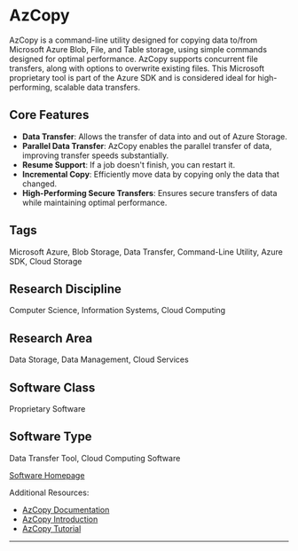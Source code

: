 # AzCopy

AzCopy is a command-line utility designed for copying data to/from Microsoft Azure Blob, File, and Table storage, using simple commands designed for optimal performance. AzCopy supports concurrent file transfers, along with options to overwrite existing files. This Microsoft proprietary tool is part of the Azure SDK and is considered ideal for high-performing, scalable data transfers.

## Core Features

- **Data Transfer**: Allows the transfer of data into and out of Azure Storage.
- **Parallel Data Transfer**: AzCopy enables the parallel transfer of data, improving transfer speeds substantially.
- **Resume Support**: If a job doesn't finish, you can restart it.
- **Incremental Copy**: Efficiently move data by copying only the data that changed.
- **High-Performing Secure Transfers**: Ensures secure transfers of data while maintaining optimal performance.

## Tags
Microsoft Azure, Blob Storage, Data Transfer, Command-Line Utility, Azure SDK, Cloud Storage

## Research Discipline
Computer Science, Information Systems, Cloud Computing

## Research Area
Data Storage, Data Management, Cloud Services

## Software Class
Proprietary Software

## Software Type
Data Transfer Tool, Cloud Computing Software

[Software Homepage](https://docs.microsoft.com/en-us/azure/storage/common/storage-use-azcopy-v10)

Additional Resources:
- [AzCopy Documentation](https://docs.microsoft.com/en-us/azure/storage/common/storage-ref-azcopy)
- [AzCopy Introduction](https://docs.microsoft.com/en-us/azure/storage/common/storage-use-azcopy-v10)
- [AzCopy Tutorial](https://www.youtube.com/watch?v=uodLGaISSjA)
--------------------------------------
